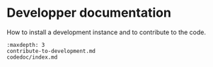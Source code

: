 # Developper documentation

How to install a development instance and to contribute to the code.

```{toctree}
:maxdepth: 3
contribute-to-development.md
codedoc/index.md
```
